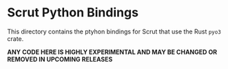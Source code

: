 # Scrut Python Bindings

This directory contains the ptyhon bindings for Scrut that use the Rust `pyo3` crate.

**ANY CODE HERE IS HIGHLY EXPERIMENTAL AND MAY BE CHANGED OR REMOVED IN UPCOMING RELEASES**
